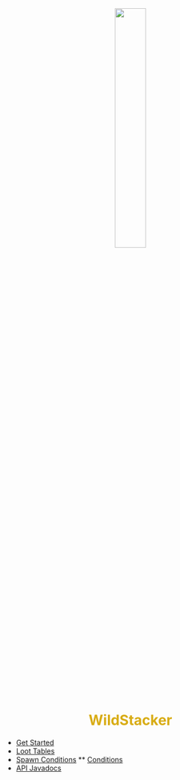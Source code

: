 <center>
  <a style="color: black; text-decoration: none;" href="/#/wildstacker/">
    <img src="./images/wildstacker-icon.png" width=35%>
    <h1 style="color: #d8ac14;">WildStacker</h1>
  </a>
</center>

* [Get Started](wildstacker/)
* [Loot Tables](wildstacker/loot-tables/)
* [Spawn Conditions](wildstacker/spawn-conditions/?id=spawn-conditions)
** [Conditions](wildstacker/spawn-conditions/?id=conditions)
* [API Javadocs](https://bg-software.com/wildstacker/api/)
